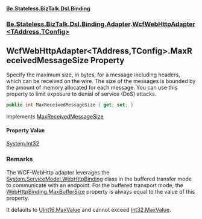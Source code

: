 #### [Be.Stateless.BizTalk.Dsl.Binding](README.md 'README')
### [Be.Stateless.BizTalk.Dsl.Binding.Adapter](Be.Stateless.BizTalk.Dsl.Binding.Adapter.md 'Be.Stateless.BizTalk.Dsl.Binding.Adapter').[WcfWebHttpAdapter&lt;TAddress,TConfig&gt;](WcfWebHttpAdapter_TAddress,TConfig_.md 'Be.Stateless.BizTalk.Dsl.Binding.Adapter.WcfWebHttpAdapter<TAddress,TConfig>')

## WcfWebHttpAdapter<TAddress,TConfig>.MaxReceivedMessageSize Property

Specify the maximum size, in bytes, for a message including headers, which can be received on the wire. The size of
the messages is bounded by the amount of memory allocated for each message. You can use this property to limit
exposure to denial of service (DoS) attacks.

```csharp
public int MaxReceivedMessageSize { get; set; }
```

Implements [MaxReceivedMessageSize](IAdapterConfigMaxReceivedMessageSize.MaxReceivedMessageSize.md 'Be.Stateless.BizTalk.Dsl.Binding.Adapter.IAdapterConfigMaxReceivedMessageSize.MaxReceivedMessageSize')

#### Property Value
[System.Int32](https://docs.microsoft.com/en-us/dotnet/api/System.Int32 'System.Int32')

### Remarks

The WCF-WebHttp adapter leverages the [System.ServiceModel.WebHttpBinding](https://docs.microsoft.com/en-us/dotnet/api/System.ServiceModel.WebHttpBinding 'System.ServiceModel.WebHttpBinding') class in the buffered transfer mode to communicate
with an endpoint. For the buffered transport mode, the [WebHttpBinding.MaxBufferSize](https://docs.microsoft.com/en-us/dotnet/api/System.ServiceModel.WebHttpBinding.MaxBufferSize 'System.ServiceModel.WebHttpBinding.MaxBufferSize') property is always equal to the value of this
property.

It defaults to [UInt16.MaxValue](https://docs.microsoft.com/en-us/dotnet/api/System.UInt16.MaxValue 'System.UInt16.MaxValue') and cannot exceed [Int32.MaxValue](https://docs.microsoft.com/en-us/dotnet/api/System.Int32.MaxValue 'System.Int32.MaxValue').